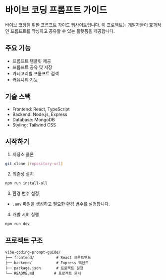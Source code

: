# 바이브 코딩 프롬프트 가이드

바이브 코딩을 위한 프롬프트 가이드 웹사이트입니다. 이 프로젝트는 개발자들이 효과적인 프롬프트를 작성하고 공유할 수 있는 플랫폼을 제공합니다.

## 주요 기능

- 프롬프트 템플릿 제공
- 프롬프트 공유 및 저장
- 카테고리별 프롬프트 검색
- 커뮤니티 기능

## 기술 스택

- Frontend: React, TypeScript
- Backend: Node.js, Express
- Database: MongoDB
- Styling: Tailwind CSS

## 시작하기

1. 저장소 클론
```bash
git clone [repository-url]
```

2. 의존성 설치
```bash
npm run install-all
```

3. 환경 변수 설정
- `.env` 파일을 생성하고 필요한 환경 변수를 설정합니다.

4. 개발 서버 실행
```bash
npm run dev
```

## 프로젝트 구조

```
vibe-coding-prompt-guide/
├── frontend/          # React 프론트엔드
├── backend/           # Express 백엔드
├── package.json       # 프로젝트 설정
└── README.md         # 프로젝트 문서
``` 